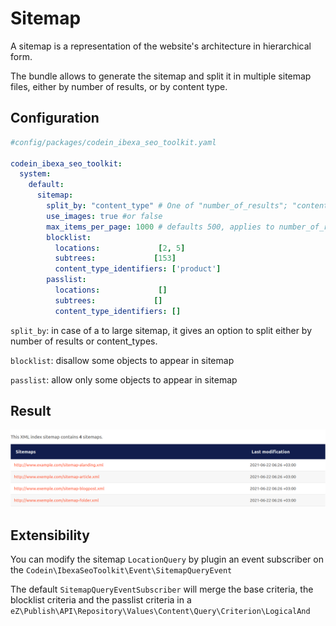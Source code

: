 # Sitemap

A sitemap is a representation of the website's architecture in hierarchical form.

The bundle allows to generate the sitemap and split it in multiple sitemap files, either by number of results, or by content type.

## Configuration

```yml
#config/packages/codein_ibexa_seo_toolkit.yaml

codein_ibexa_seo_toolkit:
  system:
    default:
      sitemap:
        split_by: "content_type" # One of "number_of_results"; "content_type"
        use_images: true #or false
        max_items_per_page: 1000 # defaults 500, applies to number_of_results split
        blocklist:
          locations:             [2, 5]
          subtrees:             [153]
          content_type_identifiers: ['product']
        passlist:
          locations:             []
          subtrees:             []
          content_type_identifiers: []
```
`split_by`: in case of a to large sitemap, it gives an option to split either by number of results or content_types.

`blocklist`: disallow some objects to appear in sitemap

`passlist`: allow only some objects to appear in sitemap

## Result

<img src="../img/SitemapExample.png">

## Extensibility

You can modify the sitemap `LocationQuery` by plugin an event subscriber on the `Codein\IbexaSeoToolkit\Event\SitemapQueryEvent`

The default `SitemapQueryEventSubscriber` will merge the base criteria, the blocklist criteria and the passlist criteria
in a `eZ\Publish\API\Repository\Values\Content\Query\Criterion\LogicalAnd`


